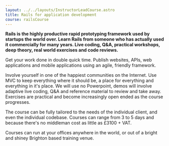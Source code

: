 ```yaml
---
layout: ../../layouts/InstructorLeadCourse.astro
title: Rails for application development
course: railsCourse
---
```


**Rails is the highly productive rapid prototyping framework used by startups the world over. Learn Rails from someone who has actually used it commercially for many years. Live coding, Q&A, practical workshops, deep theory, real world exercises and code reviews.**

Get your work done in double quick time. Publish websites, APIs, web applications and mobile applications using an agile, friendly framework.

Involve yourself in one of the happiest communities on the Internet. Use MVC to keep everything where it should be, a place for everything and everything in it's place. We will use no Powerpoint, demos will involve adaptive live coding, Q&A and reference material to review and take away. Exercises are practical and become increasingly open ended as the course progresses.

The course can be fully tailored to the needs of the individual client, and even the individual codebase. Courses can range from 3 to 5 days and because there's no middleman cost as little as £3100 + VAT.

Courses can run at your offices anywhere in the world, or out of a bright and shiney Brighton based training venue.
